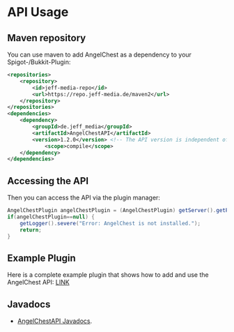 # API Usage
## Maven repository
You can use maven to add AngelChest as a dependency to your Spigot-/Bukkit-Plugin:

```xml
<repositories>
	<repository>
		<id>jeff-media-repo</id>
		<url>https://repo.jeff-media.de/maven2</url>
	</repository>
</repositories>
<dependencies>
	<dependency>
		<groupId>de.jeff_media</groupId>
		<artifactId>AngelChestAPI</artifactId>
		<version>1.2.0</version> <!-- The API version is independent of the AngelChest version -->
        	<scope>compile</scope>
	</dependency>
</dependencies>
```
<!---
If you use the `Sortable`class or the `ISortable` interface, you must also shade the ChestSortAPI into your plugin:

```xml
<build>
    <plugins>
        <plugin>
            <groupId>org.apache.maven.plugins</groupId>
            <artifactId>maven-shade-plugin</artifactId>
            <version>3.1.0</version>
            <executions>
                <execution>
                    <phase>package</phase>
                    <goals>
                        <goal>shade</goal>
                    </goals>
                </execution>
            </executions>
        </plugin>
    </plugins>
</build>
``` 
-->
## Accessing the API
Then you can access the API via the plugin manager:

```java
AngelChestPlugin angelChestPlugin = (AngelChestPlugin) getServer().getPluginManager().getPlugin("AngelChest");
if(angelChestPlugin==null) {
	getLogger().severe("Error: AngelChest is not installed.");
	return;
}
```

## Example Plugin

Here is a complete example plugin that shows how to add and use the AngelChest API: [LINK](https://github.com/JEFF-Media-GbR/AngelChestAPIExample)

## Javadocs
- [AngelChestAPI Javadocs](https://repo.jeff-media.de/javadocs/AngelChestAPI).
<!---- [ChestSortAPI source code](https://github.com/JEFF-Media-GbR/AngelChestAPI).-->
